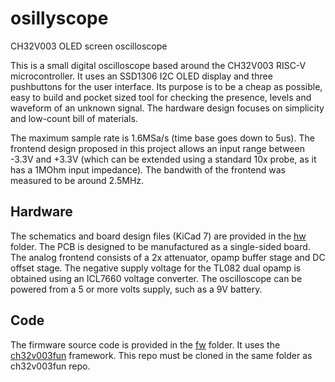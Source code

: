 # osillyscope
CH32V003 OLED screen oscilloscope

This is a small digital oscilloscope based around the CH32V003 RISC-V microcontroller. It uses an SSD1306 I2C OLED display and three pushbuttons for the user interface. Its purpose is to be a cheap as possible, easy to build and pocket sized tool for checking the presence, levels and waveform of an unknown signal. The hardware design focuses on simplicity and low-count bill of materials.

The maximum sample rate is 1.6MSa/s (time base goes down to 5us). The frontend design proposed in this project allows an input range between -3.3V and +3.3V (which can be extended using a standard 10x probe, as it has a 1MOhm input impedance). The bandwith of the frontend was measured to be around 2.5MHz. 

## Hardware
The schematics and board design files (KiCad 7) are provided in the [hw](hw) folder. The PCB is designed to be manufactured as a single-sided board. The analog frontend consists of a 2x attenuator, opamp buffer stage and DC offset stage. The negative supply voltage for the TL082 dual opamp is obtained using an ICL7660 voltage converter. The oscilloscope can be powered from a 5 or more volts supply, such as a 9V battery.

## Code
The firmware source code is provided in the [fw](fw) folder. It uses the [ch32v003fun](https://github.com/cnlohr/ch32v003fun/) framework. This repo must be cloned in the same folder as ch32v003fun repo.
